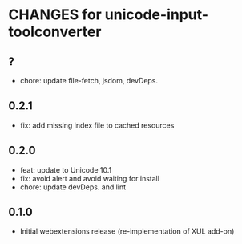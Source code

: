 # CHANGES for unicode-input-toolconverter

## ?

- chore: update file-fetch, jsdom, devDeps.

## 0.2.1

- fix: add missing index file to cached resources

## 0.2.0

- feat: update to Unicode 10.1
- fix: avoid alert and avoid waiting for install
- chore: update devDeps. and lint

## 0.1.0

- Initial webextensions release (re-implementation of XUL add-on)
